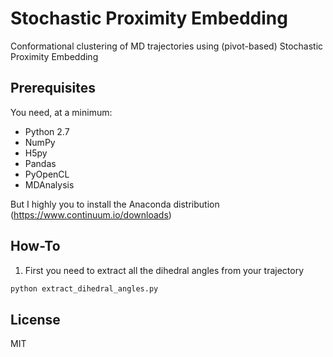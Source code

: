 # Stochastic Proximity Embedding
Conformational clustering of MD trajectories using (pivot-based) Stochastic Proximity Embedding

## Prerequisites

You need, at a minimum:

* Python 2.7
* NumPy
* H5py
* Pandas
* PyOpenCL
* MDAnalysis

But I highly you to install the Anaconda distribution (https://www.continuum.io/downloads)

## How-To

1. First you need to extract all the dihedral angles from your trajectory
```bash
python extract_dihedral_angles.py
```

## License
MIT